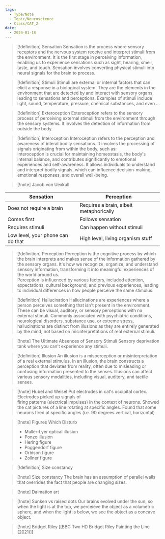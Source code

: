 ```yaml
---
tags:
  - Type/Note
  - Topic/Neuroscience
  - Class/CAT_2
date:
  - 2024-01-18
---
```


> [!definition] Sensation
> Sensation is the process where sensory receptors and the nervous system receive and interpret stimuli from the environment. It is the first stage in perceiving information, enabling us to experience sensations such as sight, hearing, smell, taste, and touch. Sensation involves converting physical stimuli into neural signals for the brain to process.

> [!definition] Stimuli
> Stimuli are external or internal factors that can elicit a response in a biological system. They are the elements in the environment that are detected by and interact with sensory organs, leading to sensations and perceptions. Examples of stimuli include light, sound, temperature, pressure, chemical substances, and even ...

> [!definition] Exteroception
> Exteroception refers to the sensory process of perceiving external stimuli from the environment through the sensory systems. It involves the detection of information from outside the body. 

> [!definition] Interoception
> Interoception refers to the perception and awareness of interal bodily sensations. It involves the processing of signals originating from within the body, such as:  
> Interoception is crucial for maintaining homeostasis, the body's internal balance, and contributes significantly to emotional experiences and self-awareness. It allows individuals to understand and interpret bodily signals, which can influence decision-making, emotional responses, and overall well-being.

> [!note] Jacob von Uexkull

| Sensation| Perception |
| --- | --- |
| Does not require a brain | Requires a brain, albeit metaphorically |
| Comes first | Follows sensation |
| Requires stimuli | Can happen without stimuli |
| Low level, your phone can do that | High level, living organism stuff |

> [!definition] Perception
> Perception is the cognitive process by which the brain interprets and makes sense of the information gathered by the sensory organs. It's how we recognize, organize, and understand sensory information, transforming it into meaningful experiences of the world around us.  
> Perception is influenced by various factors, included attention, expectations, cultural background, and previous experiences, leading to individual differences in how people perceive the same stimulus.  

> [!definition] Hallucination
> Hallucinations are experiences where a person perceives something that isn't present in the environment. These can be visual, auditory, or sensory perceptions with no external stimuli. Commonly associated with psychiatric conditions, neurological disorders, substance use, or extreme stress, hallucinations are distinct from illusions as they are entirely generated by the mind, not based on misinterpretations of real external stimuli. 

> [!note] The Ultimate Absences of Sensory Stimuli
> Sensory deprivation tank where you can't experience any stimuli. 

> [!definition] Illusion
> An illusion is a misperception or misinterpretation of a real external stimulus. In an illusion, the brain constructs a perception that deviates from reality, often due to misleading or confusing information presented to the senses. Illusions can affect various sensory modalities, including visual, auditory, and tactile senses. 

> [!note] Hubel and Weisel
> Put electrodes in cat's occipital cortex. Electrodes picked up signals of  
> firing patterns (electrical impulses) in the context of neurons. Showed the
> cat pictures of a line rotating at specific angles. Found that some neurons
> fired at specific angles (i.e. 90 degrees vertical, horizontal)

> [!note] Figures Which Disturb
> - Muller-Lyer optical illusion
> - Ponzo illusion
> - Hering figure
> - Poggendorf figure
> - Orbison figure
> - Zollner figure

> [!definition] Size constancy

> [!note] Size constancy
> The brain has an assumption of parallel walls that overrides the fact that
> people are changing sizes. 

> [!note] Dalmation art

> [!note] Sunken vs raised dots
> Our brains evolved under the sun, so when the light is at the top, we
> perceieve the object as a volumetric sphere, and when the light is below, we
> see the object as a concave object. 

> [!note] Bridget Riley
> [[BBC Two HD Bridget Riley Painting the Line (2021)]]
